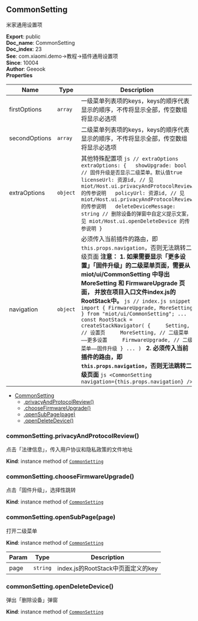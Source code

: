 <a name="module_CommonSetting"></a>

## CommonSetting
米家通用设置项

**Export**: public  
**Doc_name**: CommonSetting  
**Doc_index**: 23  
**See**: com.xiaomi.demo->教程->插件通用设置项  
**Since**: 10004  
**Author**: Geeook  
**Properties**

| Name | Type | Description |
| --- | --- | --- |
| firstOptions | <code>array</code> | 一级菜单列表项的keys，keys的顺序代表显示的顺序，不传将显示全部，传空数组将显示必选项 |
| secondOptions | <code>array</code> | 二级菜单列表项的keys，keys的顺序代表显示的顺序，不传将显示全部，传空数组将显示必选项 |
| extraOptions | <code>object</code> | 其他特殊配置项 ```js // extraOptions extraOptions: {   showUpgrade: bool // 固件升级是否显示二级菜单。默认值true   licenseUrl: 资源id, // 见 miot/Host.ui.privacyAndProtocolReview 的传参说明   policyUrl: 资源id, // 见 miot/Host.ui.privacyAndProtocolReview 的传参说明   deleteDeviceMessage: string // 删除设备的弹窗中自定义提示文案，见 miot/Host.ui.openDeleteDevice 的传参说明 } ``` |
| navigation | <code>object</code> | 必须传入当前插件的路由，即 `this.props.navigation`，否则无法跳转二级页面 **注意：** **1. 如果需要显示「更多设置」「固件升级」的二级菜单页面，需要从 miot/ui/CommonSetting 中导出 MoreSetting 和 FirmwareUpgrade 页面，**    **并放在项目入口文件index.js的RootStack中。** ```js // index.js snippet import { FirmwareUpgrade, MoreSetting } from "miot/ui/CommonSetting"; ... const RootStack = createStackNavigator( {     Setting, // 设置页     MoreSetting, // 二级菜单——更多设置     FirmwareUpgrade, // 二级菜单——固件升级 } ... ) ``` **2. 必须传入当前插件的路由，即 `this.props.navigation`，否则无法跳转二级页面** ```js <CommonSetting   navigation={this.props.navigation} /> ``` |


* [CommonSetting](#module_CommonSetting)
    * [.privacyAndProtocolReview()](#module_CommonSetting+privacyAndProtocolReview)
    * [.chooseFirmwareUpgrade()](#module_CommonSetting+chooseFirmwareUpgrade)
    * [.openSubPage(page)](#module_CommonSetting+openSubPage)
    * [.openDeleteDevice()](#module_CommonSetting+openDeleteDevice)

<a name="module_CommonSetting+privacyAndProtocolReview"></a>

### commonSetting.privacyAndProtocolReview()
点击「法律信息」，传入用户协议和隐私政策的文件地址

**Kind**: instance method of [<code>CommonSetting</code>](#module_CommonSetting)  
<a name="module_CommonSetting+chooseFirmwareUpgrade"></a>

### commonSetting.chooseFirmwareUpgrade()
点击「固件升级」，选择性跳转

**Kind**: instance method of [<code>CommonSetting</code>](#module_CommonSetting)  
<a name="module_CommonSetting+openSubPage"></a>

### commonSetting.openSubPage(page)
打开二级菜单

**Kind**: instance method of [<code>CommonSetting</code>](#module_CommonSetting)  

| Param | Type | Description |
| --- | --- | --- |
| page | <code>string</code> | index.js的RootStack中页面定义的key |

<a name="module_CommonSetting+openDeleteDevice"></a>

### commonSetting.openDeleteDevice()
弹出「删除设备」弹窗

**Kind**: instance method of [<code>CommonSetting</code>](#module_CommonSetting)  
